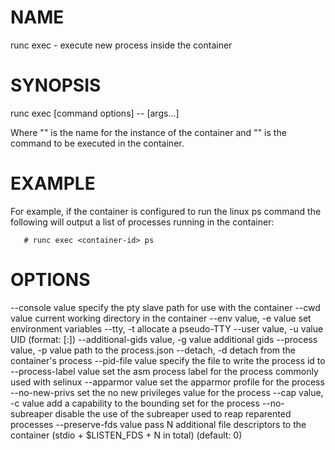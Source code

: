 # NAME
   runc exec - execute new process inside the container

# SYNOPSIS
   runc exec [command options] <container-id> -- <container command> [args...]

Where "<container-id>" is the name for the instance of the container and
"<container command>" is the command to be executed in the container.

# EXAMPLE
For example, if the container is configured to run the linux ps command the
following will output a list of processes running in the container:

       # runc exec <container-id> ps

# OPTIONS
   --console value                          specify the pty slave path for use with the container
   --cwd value                              current working directory in the container
   --env value, -e value                    set environment variables
   --tty, -t                                allocate a pseudo-TTY
   --user value, -u value                   UID (format: <uid>[:<gid>])
   --additional-gids value, -g value        additional gids
   --process value, -p value                path to the process.json
   --detach, -d                             detach from the container's process
   --pid-file value                         specify the file to write the process id to
   --process-label value                    set the asm process label for the process commonly used with selinux
   --apparmor value                         set the apparmor profile for the process
   --no-new-privs                           set the no new privileges value for the process
   --cap value, -c value                    add a capability to the bounding set for the process
   --no-subreaper                           disable the use of the subreaper used to reap reparented processes
   --preserve-fds value                     pass N additional file descriptors to the container (stdio + $LISTEN_FDS + N in total) (default: 0)
